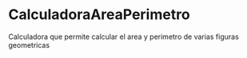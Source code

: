# CalculadoraAreaPerimetro
Calculadora que permite calcular el area y perimetro de varias figuras geometricas
